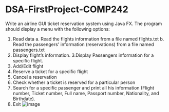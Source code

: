 # DSA-FirstProject-COMP242
Write an airline GUI ticket reservation system using Java FX. The program should display a menu with the following options: 
1. Read data 
a. Read the flights information from a file named flights.txt 
b. Read the passengers' information (reservations) from a file named passengers.txt 
2. Display flight’s information. 
3.Display Passengers information for a specific flight. 
4. Add/Edit flight 
5. Reserve a ticket for a specific flight 
6. Cancel a reservation 
7. Check whether a ticket is reserved for a particular person 
8. Search for a specific passenger and print all his information (Flight number, Ticket number, Full name, Passport number, Nationality, and Birthdate). 
9. Exit
![image](https://user-images.githubusercontent.com/107325485/173226139-c3c0cf45-307d-4902-a909-cea6482d949f.png)

